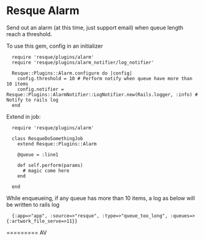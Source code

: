 Resque Alarm
===========

Send out an alarm (at this time, just support email) when queue length reach a threshold. 

To use this gem, config in an initializer

      require 'resque/plugins/alarm'
      require 'resque/plugins/alarm_notifier/log_notifier'

      Resque::Plugins::Alarm.configure do |config|
        config.threshold = 10 # Perform notify when queue have more than 10 items
        config.notifier = Resque::Plugins::AlarmNotifier::LogNotifier.new(Rails.logger, :info) # Notify to rails log
      end

Extend in job:

      require 'resque/plugins/alarm'

      class ResqueDoSomethingJob
        extend Resque::Plugins::Alarm

        @queue = :line1

        def self.perform(params)
          # magic come here
        end

      end

While enqueueing, if any queue has more than 10 items, a log as below will be written to rails log

      {:app=>"app", :source=>"resque", :type=>"queue_too_long", :queues=>{:artwork_file_serve=>11}}

=========
AV
